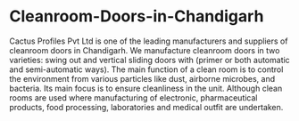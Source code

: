 # Cleanroom-Doors-in-Chandigarh
Cactus Profiles Pvt Ltd is one of the leading manufacturers and suppliers of cleanroom doors in Chandigarh. We manufacture cleanroom doors in two varieties: swing out and vertical sliding doors with (primer or both automatic and semi-automatic ways).  The main function of a clean room is to control the environment from various particles like dust, airborne microbes, and bacteria. Its main focus is to ensure cleanliness in the unit. Although clean rooms are used where manufacturing of electronic, pharmaceutical products, food processing, laboratories and medical outfit are undertaken.
